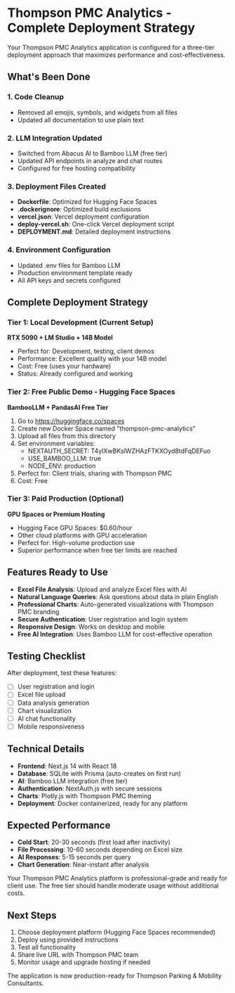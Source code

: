 # Thompson PMC Analytics - Complete Deployment Strategy

Your Thompson PMC Analytics application is configured for a three-tier deployment approach that maximizes performance and cost-effectiveness.

## What's Been Done

### 1. Code Cleanup
- Removed all emojis, symbols, and widgets from all files
- Updated all documentation to use plain text

### 2. LLM Integration Updated
- Switched from Abacus AI to Bamboo LLM (free tier)
- Updated API endpoints in analyze and chat routes
- Configured for free hosting compatibility

### 3. Deployment Files Created
- **Dockerfile**: Optimized for Hugging Face Spaces
- **.dockerignore**: Optimized build exclusions  
- **vercel.json**: Vercel deployment configuration
- **deploy-vercel.sh**: One-click Vercel deployment script
- **DEPLOYMENT.md**: Detailed deployment instructions

### 4. Environment Configuration
- Updated .env files for Bamboo LLM
- Production environment template ready
- All API keys and secrets configured

## Complete Deployment Strategy

### Tier 1: Local Development (Current Setup)
**RTX 5090 + LM Studio + 14B Model**
- Perfect for: Development, testing, client demos
- Performance: Excellent quality with your 14B model
- Cost: Free (uses your hardware)
- Status: Already configured and working

### Tier 2: Free Public Demo - Hugging Face Spaces
**BambooLLM + PandasAI Free Tier**
1. Go to https://huggingface.co/spaces
2. Create new Docker Space named "thompson-pmc-analytics"
3. Upload all files from this directory
4. Set environment variables:
   - NEXTAUTH_SECRET: T4ylXwBKslWZHAzFTKXOyd8tdFqDEFuo
   - USE_BAMBOO_LLM: true
   - NODE_ENV: production
5. Perfect for: Client trials, sharing with Thompson PMC
6. Cost: Free

### Tier 3: Paid Production (Optional)
**GPU Spaces or Premium Hosting**
- Hugging Face GPU Spaces: $0.60/hour
- Other cloud platforms with GPU acceleration
- Perfect for: High-volume production use
- Superior performance when free tier limits are reached

## Features Ready to Use

- **Excel File Analysis**: Upload and analyze Excel files with AI
- **Natural Language Queries**: Ask questions about data in plain English  
- **Professional Charts**: Auto-generated visualizations with Thompson PMC branding
- **Secure Authentication**: User registration and login system
- **Responsive Design**: Works on desktop and mobile
- **Free AI Integration**: Uses Bamboo LLM for cost-effective operation

## Testing Checklist

After deployment, test these features:
- [ ] User registration and login
- [ ] Excel file upload
- [ ] Data analysis generation
- [ ] Chart visualization
- [ ] AI chat functionality
- [ ] Mobile responsiveness

## Technical Details

- **Frontend**: Next.js 14 with React 18
- **Database**: SQLite with Prisma (auto-creates on first run)
- **AI**: Bamboo LLM integration (free tier)
- **Authentication**: NextAuth.js with secure sessions
- **Charts**: Plotly.js with Thompson PMC theming
- **Deployment**: Docker containerized, ready for any platform

## Expected Performance

- **Cold Start**: 20-30 seconds (first load after inactivity)
- **File Processing**: 10-60 seconds depending on Excel size
- **AI Responses**: 5-15 seconds per query
- **Chart Generation**: Near-instant after analysis

Your Thompson PMC Analytics platform is professional-grade and ready for client use. The free tier should handle moderate usage without additional costs.

## Next Steps

1. Choose deployment platform (Hugging Face Spaces recommended)
2. Deploy using provided instructions
3. Test all functionality
4. Share live URL with Thompson PMC team
5. Monitor usage and upgrade hosting if needed

The application is now production-ready for Thompson Parking & Mobility Consultants.
